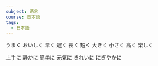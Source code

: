 ```yaml
---
subject: 语言
course: 日本語
tags:
  - 日本語
---
```

うまく
おいしく
早く
遅く
長く
短く
大きく
小さく
高く
楽しく

上手に
静かに
簡単に
元気に
きれいに
にぎやかに